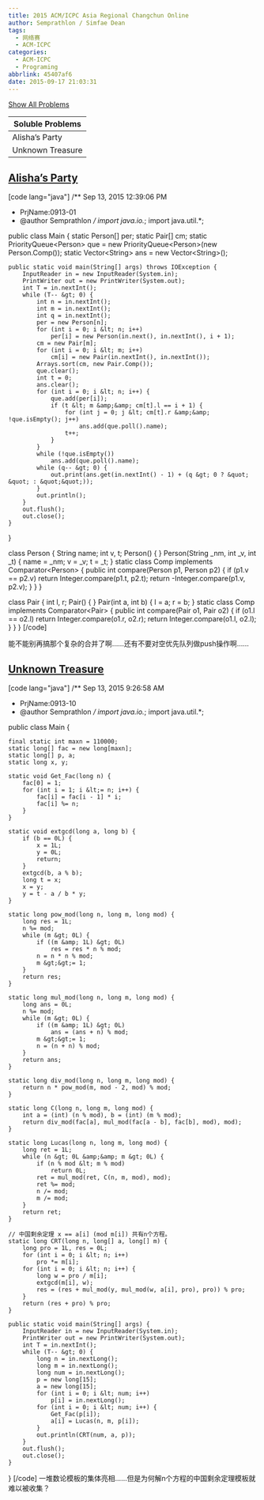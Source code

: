 ```yaml
---
title: 2015 ACM/ICPC Asia Regional Changchun Online
author: Semprathlon / Simfae Dean
tags:
  - 网络赛
  - ACM-ICPC
categories:
  - ACM-ICPC
  - Programing
abbrlink: 45407af6
date: 2015-09-17 21:03:31
---
```

[Show All Problems](http://acm.hdu.edu.cn/search.php?field=problem&key=2015+ACM%2FICPC+Asia+Regional+Changchun+Online&source=1&searchmode=source)

|Soluble Problems|
|---|
|Alisha’s Party|
|Unknown Treasure|

[Alisha’s Party](http://acm.hdu.edu.cn/showproblem.php?pid=5437)
----
[code lang="java"]
/** Sep 13, 2015 12:39:06 PM
 * PrjName:0913-01
 * @author Semprathlon
 */
import java.io.*;
import java.util.*;

public class Main {
	static Person[] per;
	static Pair[] cm;
	static PriorityQueue&lt;Person&gt; que = new PriorityQueue&lt;Person&gt;(new Person.Comp());
	static Vector&lt;String&gt; ans = new Vector&lt;String&gt;();

	public static void main(String[] args) throws IOException {
		InputReader in = new InputReader(System.in);
		PrintWriter out = new PrintWriter(System.out);
		int T = in.nextInt();
		while (T-- &gt; 0) {
			int n = in.nextInt();
			int m = in.nextInt();
			int q = in.nextInt();
			per = new Person[n];
			for (int i = 0; i &lt; n; i++)
				per[i] = new Person(in.next(), in.nextInt(), i + 1);
			cm = new Pair[m];
			for (int i = 0; i &lt; m; i++)
				cm[i] = new Pair(in.nextInt(), in.nextInt());
			Arrays.sort(cm, new Pair.Comp());
			que.clear();
			int t = 0;
			ans.clear();
			for (int i = 0; i &lt; n; i++) {
				que.add(per[i]);
				if (t &lt; m &amp;&amp; cm[t].l == i + 1) {
					for (int j = 0; j &lt; cm[t].r &amp;&amp; !que.isEmpty(); j++)
						ans.add(que.poll().name);
					t++;
				}
			}
			while (!que.isEmpty())
				ans.add(que.poll().name);
			while (q-- &gt; 0) {
				out.print(ans.get(in.nextInt() - 1) + (q &gt; 0 ? &quot; &quot; : &quot;&quot;));
			}
			out.println();
		}
		out.flush();
		out.close();
	}
}

class Person {
	String name;
	int v, t;
	Person() {
	}
	Person(String _nm, int _v, int _t) {
		name = _nm;
		v = _v;
		t = _t;
	}
	static class Comp implements Comparator&lt;Person&gt; {
		public int compare(Person p1, Person p2) {
			if (p1.v == p2.v)
				return Integer.compare(p1.t, p2.t);
			return -Integer.compare(p1.v, p2.v);
		}
	}
}

class Pair {
	int l, r;
	Pair() {
	}
	Pair(int a, int b) {
		l = a;
		r = b;
	}
	static class Comp implements Comparator&lt;Pair&gt; {
		public int compare(Pair o1, Pair o2) {
			if (o1.l == o2.l)
				return Integer.compare(o1.r, o2.r);
			return Integer.compare(o1.l, o2.l);
		}
	}
}
[/code]

能不能别再搞那个复杂的合并了啊……还有不要对空优先队列做push操作啊……

[Unknown Treasure](http://acm.hdu.edu.cn/showproblem.php?pid=5446)
----
[code lang="java"]
/** Sep 13, 2015 9:26:58 AM
 * PrjName:0913-10
 * @author Semprathlon
 */
import java.io.*;
import java.util.*;

public class Main {

    final static int maxn = 110000;
    static long[] fac = new long[maxn];
    static long[] p, a;
    static long x, y;

    static void Get_Fac(long n) {
        fac[0] = 1;
        for (int i = 1; i &lt;= n; i++) {
            fac[i] = fac[i - 1] * i;
            fac[i] %= n;
        }
    }

    static void extgcd(long a, long b) {
        if (b == 0L) {
            x = 1L;
            y = 0L;
            return;
        }
        extgcd(b, a % b);
        long t = x;
        x = y;
        y = t - a / b * y;
    }

    static long pow_mod(long n, long m, long mod) {
        long res = 1L;
        n %= mod;
        while (m &gt; 0L) {
            if ((m &amp; 1L) &gt; 0L)
                res = res * n % mod;
            n = n * n % mod;
            m &gt;&gt;= 1;
        }
        return res;
    }

    static long mul_mod(long n, long m, long mod) {
        long ans = 0L;
        n %= mod;
        while (m &gt; 0L) {
            if ((m &amp; 1L) &gt; 0L)
                ans = (ans + n) % mod;
            m &gt;&gt;= 1;
            n = (n + n) % mod;
        }
        return ans;
    }

    static long div_mod(long n, long m, long mod) {
        return n * pow_mod(m, mod - 2, mod) % mod;
    }

    static long C(long n, long m, long mod) {
        int a = (int) (n % mod), b = (int) (m % mod);
        return div_mod(fac[a], mul_mod(fac[a - b], fac[b], mod), mod);
    }

    static long Lucas(long n, long m, long mod) {
        long ret = 1L;
        while (n &gt; 0L &amp;&amp; m &gt; 0L) {
            if (n % mod &lt; m % mod)
                return 0L;
            ret = mul_mod(ret, C(n, m, mod), mod);
            ret %= mod;
            n /= mod;
            m /= mod;
        }
        return ret;
    }

    // 中国剩余定理 x == a[i] (mod m[i]) 共有n个方程。
    static long CRT(long n, long[] a, long[] m) {
        long pro = 1L, res = 0L;
        for (int i = 0; i &lt; n; i++)
            pro *= m[i];
        for (int i = 0; i &lt; n; i++) {
            long w = pro / m[i];
            extgcd(m[i], w);
            res = (res + mul_mod(y, mul_mod(w, a[i], pro), pro)) % pro;
        }
        return (res + pro) % pro;
    }

    public static void main(String[] args) {
        InputReader in = new InputReader(System.in);
        PrintWriter out = new PrintWriter(System.out);
        int T = in.nextInt();
        while (T-- &gt; 0) {
            long n = in.nextLong();
            long m = in.nextLong();
            long num = in.nextLong();
            p = new long[15];
            a = new long[15];
            for (int i = 0; i &lt; num; i++)
                p[i] = in.nextLong();
            for (int i = 0; i &lt; num; i++) {
                Get_Fac(p[i]);
                a[i] = Lucas(n, m, p[i]);
            }
            out.println(CRT(num, a, p));
        }
        out.flush();
        out.close();
    }

}
[/code]
一堆数论模板的集体亮相……但是为何解n个方程的中国剩余定理模板就难以被收集？